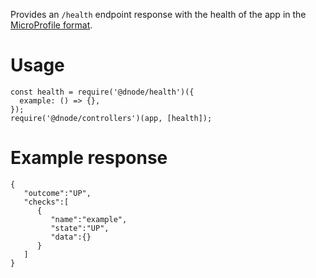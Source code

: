 Provides an `/health` endpoint response with the health of the app in the [MicroProfile format](https://microprofile.io/project/eclipse/microprofile-health).

# Usage

```
const health = require('@dnode/health')({
  example: () => {},
});
require('@dnode/controllers')(app, [health]);
```

# Example response

```
{
   "outcome":"UP",
   "checks":[
      {
         "name":"example",
         "state":"UP",
         "data":{}
      }
   ]
}
```
